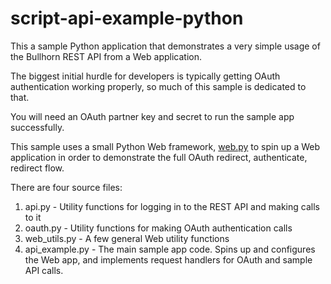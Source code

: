 script-api-example-python
===========================
This a sample Python application that demonstrates a very simple usage of the Bullhorn REST API from a Web application.

The biggest initial hurdle for developers is typically getting OAuth authentication working properly, so much
of this sample is dedicated to that.

You will need an OAuth partner key and secret to run the sample app successfully.

This sample uses a small Python Web framework, [web.py](http://webpy.org/) to spin up a Web application
in order to demonstrate the full OAuth redirect, authenticate, redirect flow.

There are four source files:
 1. api.py - Utility functions for logging in to the REST API and making calls to it
 2. oauth.py - Utility functions for making OAuth authentication calls
 3. web_utils.py - A few general Web utility functions
 4. api_example.py - The main sample app code.  Spins up and configures the Web app, and
    implements request handlers for OAuth and sample API calls.
